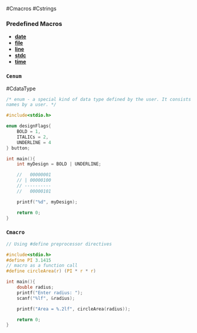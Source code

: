 #Cmacros #Cstrings 

### Predefined Macros
- **[date](CMacrodate)**
- **[file](CMacrofile)**
- **[line](CMacroline)**
- **[stdc](CMacrostdc)**
- **[time](CMacrotime)**

### `Cenum`
#CdataType

```C
/* enum - a special kind of data type defined by the user. It consists of constant integrals or integers that are given 
names by a user. */

#include<stdio.h>

enum designFlags{
    BOLD = 1,
    ITALICs = 2,
    UNDERLINE = 4
} button;

int main(){
    int myDesign = BOLD | UNDERLINE;

    //   00000001
    // | 00000100
    // ----------
    //   00000101

    printf("%d", myDesign);

    return 0;
}
```

### `Cmacro`
```C
// Using #define preprocessor directives

#include<stdio.h>
#define PI 3.1415
// macro as a function call
#define circleArea(r) (PI * r * r)

int main(){
    double radius;
    printf("Enter radius: ");
    scanf("%lf", &radius);

    printf("Area = %.2lf", circleArea(radius));

    return 0;
}
```